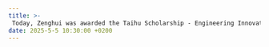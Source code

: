 ```yaml
---
title: >-
 Today, Zenghui was awarded the Taihu Scholarship - Engineering Innovation Star Honor, which was jointly established by Yixing City and the Future Technology College of Tianjin University, with a grant amount of 10,000 RMB. The aim is to cultivate innovative talents through the collaboration between the university and the local area, encourage students to develop comprehensively in fields such as scientific research innovation and social practice, and at the same time promote the integration of industry, academia and research in Yixing's advantageous industries such as environmental protection and intelligent manufacturing, serving the regional economic development.
date: 2025-5-5 10:30:00 +0200
---
```


